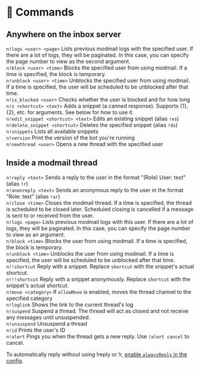 # 🤖 Commands

## Anywhere on the inbox server
`n!logs <user> <page>` Lists previous modmail logs with the specified user. If there are a lot of logs, they will be paginated. In this case, you can specify the page number to view as the second argument.  
`n!block <user> <time>` Blocks the specified user from using modmail. If a time is specified, the block is temporary.  
`n!unblock <user> <time>` Unblocks the specified user from using modmail. If a time is specified, the user will be scheduled to be unblocked after that time.  
`n!is_blocked <user>` Checks whether the user is blocked and for how long  
`n!s <shortcut> <text>` Adds a snippet (a canned response). Supports {1}, {2}, etc. for arguments. See below for how to use it.  
`n!edit_snippet <shortcut> <text>` Edits an existing snippet (alias `!es`)  
`n!delete_snippet <shortcut>` Deletes the specified snippet (alias `!ds`)  
`n!snippets` Lists all available snippets  
`n!version` Print the version of the bot you're running  
`n!newthread <user>` Opens a new thread with the specified user  

## Inside a modmail thread
`n!reply <text>` Sends a reply to the user in the format "(Role) User: text" (alias `!r`)  
`n!anonreply <text>` Sends an anonymous reply to the user in the format "Role: text" (alias `!ar`)  
`n!close <time>` Closes the modmail thread. If a time is specified, the thread is scheduled to be closed later. Scheduled closing is cancelled if a message is sent to or received from the user.  
`n!logs <page>` Lists previous modmail logs with this user. If there are a lot of logs, they will be paginated. In this case, you can specify the page number to view as an argument.  
`n!block <time>` Blocks the user from using modmail. If a time is specified, the block is temporary.  
`n!unblock <time>` Unblocks the user from using modmail. If a time is specified, the user will be scheduled to be unblocked after that time.  
`n!!shortcut` Reply with a snippet. Replace `shortcut` with the snippet's actual shortcut.  
`n!!!shortcut` Reply with a snippet anonymously. Replace `shortcut` with the snippet's actual shortcut.  
`n!move <category>` If `allowMove` is enabled, moves the thread channel to the specified category  
`n!loglink` Shows the link to the current thread's log  
`n!suspend` Suspend a thread. The thread will act as closed and not receive any messages until unsuspended.  
`n!unsuspend` Unsuspend a thread  
`n!id` Prints the user's ID  
`n!alert` Pings you when the thread gets a new reply. Use `!alert cancel` to cancel.  

To automatically reply without using !reply or !r, [enable `alwaysReply` in the config](configuration.md).
